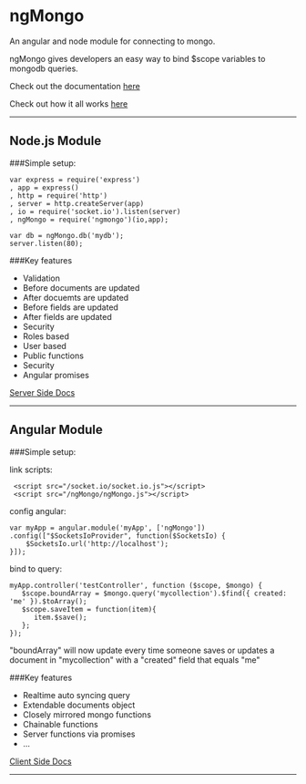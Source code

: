 ngMongo
=======

An angular and node module for connecting to mongo.

ngMongo gives developers an easy way to bind $scope variables to mongodb queries.

Check out the documentation [here](https://github.com/ratscrew/ngMongo/wiki)

Check out how it all works [here](https://github.com/ratscrew/ngMongo/wiki/how-it-all-works)
***

## Node.js Module
###Simple setup:

    var express = require('express')
    , app = express()
    , http = require('http')
    , server = http.createServer(app)
    , io = require('socket.io').listen(server)
    , ngMongo = require('ngmongo')(io,app);

    var db = ngMongo.db('mydb');
    server.listen(80);


###Key features

* Validation
 * Before documents are updated
 * After docuemts are updated
 * Before fields are updated
 * After fields are updated
* Security
 * Roles based
 * User based
* Public functions
 * Security
 * Angular promises

[Server Side Docs](https://github.com/ratscrew/ngMongo/wiki/Server-Side)
***

## Angular Module

###Simple setup:

link scripts:

     <script src="/socket.io/socket.io.js"></script>
     <script src="/ngMongo/ngMongo.js"></script>


config angular:
   
    var myApp = angular.module('myApp', ['ngMongo'])
    .config(["$SocketsIoProvider", function($SocketsIo) {
        $SocketsIo.url('http://localhost');
    }]);

bind to query:


    myApp.controller('testController', function ($scope, $mongo) {
       $scope.boundArray = $mongo.query('mycollection').$find({ created: 'me' }).$toArray();
       $scope.saveItem = function(item){
          item.$save();
       };
    });

"boundArray" will now update every time someone saves or updates a document in "mycollection" with a "created" field that equals "me"

###Key features

* Realtime auto syncing query
* Extendable documents object 
* Closely mirrored mongo functions
* Chainable functions
* Server functions via promises
* ...

[Client Side Docs](https://github.com/ratscrew/ngMongo/wiki/Client-Side)
***
